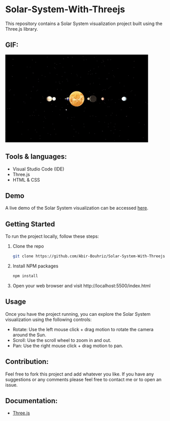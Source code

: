 # Solar-System-With-Threejs
This repository contains a Solar System visualization project built using the Three.js library. 

## GIF:
![](https://github.com/Abir-Bouhriz/Solar-System-With-Threejs/blob/main/assets/solarSystemGif.gif)


## Tools & languages:

* Visual Studio Code (IDE)
* Three.js
* HTML & CSS

## Demo
A live demo of the Solar System visualization can be accessed [here](https://abir-bouhriz.github.io/Solar-System-With-Threejs/).

## Getting Started
To run the project locally, follow these steps:

1. Clone the repo
   ```sh
   git clone https://github.com/Abir-Bouhriz/Solar-System-With-Threejs.git
   ```
2. Install NPM packages
   ```sh
   npm install
   ```
3. Open your web browser and visit http://localhost:5500/index.html 

## Usage
Once you have the project running, you can explore the Solar System visualization using the following controls:

* Rotate: Use the left mouse click + drag motion to rotate the camera around the Sun.
* Scroll: Use the scroll wheel to zoom in and out.
* Pan: Use the right mouse click + drag motion to pan.

## Contribution:

Feel free to fork this project and add whatever you like. If you have any suggestions or any comments please feel free to contact me or to open an issue.

## Documentation:
* [Three.js](https://threejs.org/docs/)
